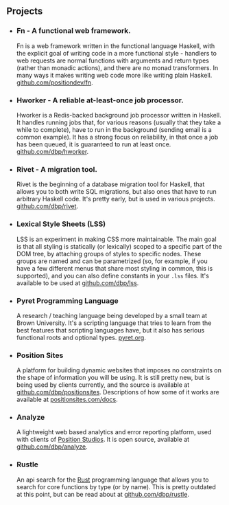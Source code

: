 ## Projects

* ### Fn - A functional web framework.
  Fn is a web framework written in the functional language Haskell,
  with the explicit goal of writing code in a more functional style -
  handlers to web requests are normal functions with arguments and
  return types (rather than monadic actions), and there are no monad
  transformers. In many ways it makes writing web code more like
  writing plain Haskell. [github.com/positiondev/fn](https:/github.com/positiondev/fn).

* ### Hworker - A reliable at-least-once job processor.
  Hworker is a Redis-backed background job processor written in
  Haskell. It handles running jobs that, for various reasons (usually
  that they take a while to complete), have to run in the background
  (sending email is a common example). It has a strong focus on
  reliability, in that once a job has been queued, it is guaranteed to
  run at least once. [github.com/dbp/hworker](https://github.com/dbp/hworker).

* ### Rivet - A migration tool.
  Rivet is the beginning of a database migration tool for Haskell,
  that allows you to both write SQL migrations, but also ones that
  have to run arbitrary Haskell code. It's pretty early, but is used
  in various projects.
  [github.com/dbp/rivet](https://github.com/dbp/rivet).

* ### Lexical Style Sheets (LSS)
  LSS is an experiment in making CSS more maintainable. The main goal is that
  all styling is statically (or lexically) scoped to a specific part of
  the DOM tree, by attaching groups of styles to specific nodes. These
  groups are named and can be parametrized (so, for example, if you have
  a few different menus that share most styling in common, this is
  supported), and you can also define constants in your `.lss` files.
  It's available to be used at [github.com/dbp/lss](https://github.com/dbp/lss).

* ### Pyret Programming Language
  A research / teaching language being developed by a small team at
  Brown University. It's a scripting language that tries to learn from
  the best features that scripting languages have, but it also has
  serious functional roots and optional
  types. [pyret.org](http://www.pyret.org).


* ### Position Sites
  A platform for building dynamic websites that imposes no constraints
  on the shape of information you will be using. It is still pretty
  new, but is being used by clients currently, and the source is
  available at
  [github.com/dbp/positionsites](https://github.com/dbp/positionsites). Descriptions
  of how some of it works are available at
  [positionsites.com/docs](http://positionsites.com/docs).


* ### Analyze
  A lightweight web based analytics and error reporting platform, used
  with clients of [Position Studios](http://positionstudios.com). It
  is open source, available at
  [github.com/dbp/analyze](http://github.com/dbp/analyze).


<!-- * ### Democracy Now! Player -->

<!--   A simple player that automatically plays the current days show of -->
<!--   the news program [Democracy Now!](http://democracynow.org). It -->
<!--   remembers where you are automatically, and can synchronize that -->
<!--   across devices (mobile, desktop, etc) through a lightweight -->
<!--   mechanism. Old version is available at -->
<!--   [github.com/dbp/dnplayer](https://github.com/dbp/dnplayer), and the -->
<!--   backend of a new, as-yet unreleased mobile version is available at -->
<!--   [github.com/dbp/dnplayer_server](https://github.com/dbp/dnplayer_server). -->

* ### Rustle
  An api search for the [Rust](http://rust-lang.org) programming language that allows you to search for core functions by type (or by name). This is pretty outdated at this point, but can be  read about at [github.com/dbp/rustle](http://github.com/dbp/rustle).


<!-- * ### WeShift -->
<!--   A webapp for workplaces that allows workers to keep track of hours and changes to their shifts, switch with other people, and track timesheets for discrepencies. It's intended to be useable with or without participation by management. Open to anyone who wants to use it at [weshift.org](http://weshift.org), or anyone who wants to hack on it at [hub.darcs.net/position/weshift](http://hub.darcs.net/position/weshift). -->

<!-- * ### Housetab -->
<!--   A webapp for expense tracking among groups of people. Based on the idea that certain people pay for things, but groups of people might share the purchase (whether it be rent, food, etc). Can cope with different people at different percentages of sharing, and other stuff too. Online at [housetab.org](http://housetab.org), source at [darcsden.com/position/housetab](http://darcsden.com/position/housetab). -->
<!--   <br><br> -->
